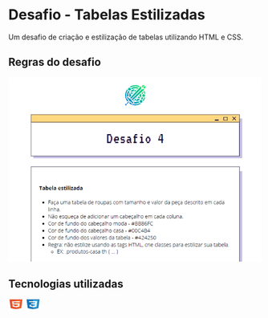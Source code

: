 # Desafio - Tabelas Estilizadas
Um desafio de criação e estilização de tabelas utilizando HTML e CSS.

## Regras do desafio
<img src="./src/img/Screenshot_1.png" alt="Descrição do desafio">

## Tecnologias utilizadas
<img align="center" alt="HTML" height="20" width="30" src="https://raw.githubusercontent.com/devicons/devicon/master/icons/html5/html5-original.svg">
  <img align="center" alt="CSS" height="20" width="30" src="https://raw.githubusercontent.com/devicons/devicon/master/icons/css3/css3-original.svg">

